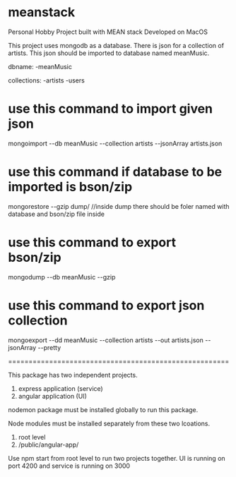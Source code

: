 # meanstack
Personal Hobby Project built with MEAN stack
Developed on MacOS

This project uses mongodb as a database. There is json for a collection of artists. This json should be imported to database named meanMusic. 

dbname: 
-meanMusic

collections:
-artists
-users

# use this command to import given json
mongoimport --db meanMusic --collection artists --jsonArray artists.json

# use this command if database to be imported is bson/zip
mongorestore --gzip dump/      //inside dump there should be foler named with database and bson/zip file inside

# use this command to export bson/zip
mongodump --db  meanMusic --gzip

# use this command to export json collection
mongoexport --dd meanMusic --collection artists --out artists.json --jsonArray --pretty

======================================================

This package has two independent projects.
1. express application (service)
2. angular application (UI)

nodemon package must be installed globally to run this package.

Node modules must be installed separately from these two lcoations. 
1. root level
2. /public/angular-app/

Use npm start from root level to run two projects together.
UI is running on port 4200 and service is running on 3000